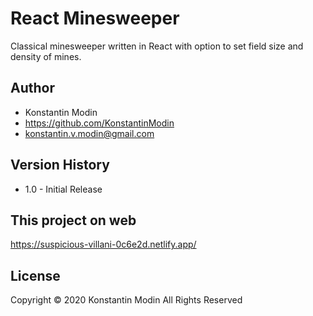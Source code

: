# React Minesweeper

Classical minesweeper written in React with option to set field size and density of mines.

## Author

- Konstantin Modin
- https://github.com/KonstantinModin
- konstantin.v.modin@gmail.com

## Version History

- 1.0 - Initial Release

## This project on web

https://suspicious-villani-0c6e2d.netlify.app/

## License

Copyright © 2020 Konstantin Modin All Rights Reserved
